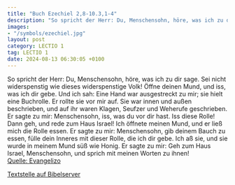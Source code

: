 ```yaml
---
title: "Buch Ezechiel 2,8-10.3,1-4"
description: "So spricht der Herr: Du, Menschensohn, höre, was ich zu dir sage. Sei nicht widerspenstig wie dieses widerspenstige Volk! Öffne deinen Mund, und iss, was ich dir gebe. Und ich sah: Eine Hand war ausgestreckt zu mir; sie hielt eine Buchrolle. Er rollte sie vor mir auf. Sie war inn...."
images:
- "/symbols/ezechiel.jpg"
layout: post
category: LECTIO 1
tag: LECTIO 1
date: 2024-08-13 06:30:05 +0100
---
```

So spricht der Herr: Du, Menschensohn, höre, was ich zu dir sage. Sei nicht widerspenstig wie dieses widerspenstige Volk! Öffne deinen Mund, und iss, was ich dir gebe.
Und ich sah: Eine Hand war ausgestreckt zu mir; sie hielt eine Buchrolle.
Er rollte sie vor mir auf. Sie war innen und außen beschrieben, und auf ihr waren Klagen, Seufzer und Weherufe geschrieben.<!--more-->
Er sagte zu mir: Menschensohn, iss, was du vor dir hast. Iss diese Rolle! Dann geh, und rede zum Haus Israel!
Ich öffnete meinen Mund, und er ließ mich die Rolle essen.
Er sagte zu mir: Menschensohn, gib deinem Bauch zu essen, fülle dein Inneres mit dieser Rolle, die ich dir gebe. Ich aß sie, und sie wurde in meinem Mund süß wie Honig.
Er sagte zu mir: Geh zum Haus Israel, Menschensohn, und sprich mit meinen Worten zu ihnen!<br>
[Quelle: Evangelizo](https://evangeliumtagfuertag.org/DE/gospel)

[Textstelle auf Bibelserver](https://www.bibleserver.com/EU/Ezechiel2,8-10.3,1-4)
